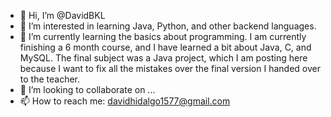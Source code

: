 - 👋 Hi, I’m @DavidBKL
- 👀 I’m interested in learning Java, Python, and other backend languages.
- 🌱 I’m currently learning the basics about programming. I am currently finishing a 6 month course, and I have learned a bit about Java, C, and MySQL. The final subject was a Java project, which I am posting here because I want to fix all the mistakes over the final version I handed over to the teacher.
- 💞️ I’m looking to collaborate on ...
- 📫 How to reach me: davidhidalgo1577@gmail.com

<!---
DavidBKL/DavidBKL is a ✨ special ✨ repository because its `README.md` (this file) appears on your GitHub profile.
You can click the Preview link to take a look at your changes.
--->
